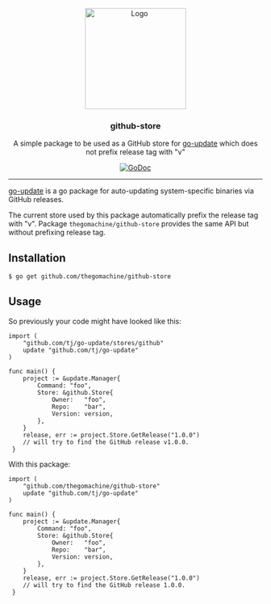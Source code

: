 <p align="center">
    <img src="https://user-images.githubusercontent.com/8983173/42808440-9fb27048-89b3-11e8-9be1-22b1031dec9a.png" alt="Logo" width="200" height="200" />
</p>
<h3 align="center">github-store</h3>
<p align="center">A simple package to be used as a GitHub store for <a href="https://github.com/tj/go-update">go-update</a> which does not prefix release tag with "v"</p>
<p align="center">
    <a href="https://godoc.org/github.com/thegomachine/github-store">
        <img src="https://godoc.org/github.com/thegomachine/github-store?status.svg" alt="GoDoc">
    </a>
</p>

---

[go-update](https://github.com/tj/go-update) is a go package for auto-updating system-specific binaries via GitHub releases.

The current store used by this package automatically prefix the release tag with "v". Package `thegomachine/github-store` provides the same API but without prefixing release tag.

## Installation

```bash
$ go get github.com/thegomachine/github-store
```

## Usage

So previously your code might have looked like this:

```golang
import (
    "github.com/tj/go-update/stores/github"
    update "github.com/tj/go-update"
)

func main() {
    project := &update.Manager{
		Command: "foo",
		Store: &github.Store{
			Owner:   "foo",
			Repo:    "bar",
			Version: version,
		},
    }
    release, err := project.Store.GetRelease("1.0.0")
    // will try to find the GitHub release v1.0.0.
 }
```

With this package:

```golang
import (
    "github.com/thegomachine/github-store"
    update "github.com/tj/go-update"
)

func main() {
    project := &update.Manager{
		Command: "foo",
		Store: &github.Store{
			Owner:   "foo",
			Repo:    "bar",
			Version: version,
		},
    }
    release, err := project.Store.GetRelease("1.0.0")
    // will try to find the GitHub release 1.0.0.
 }
```